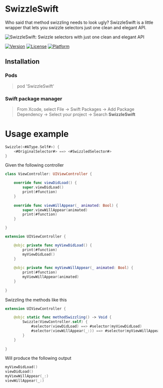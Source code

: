 # SwizzleSwift
Who said that method swizzling needs to look ugly? SwizzleSwift is a little wrapper that lets you swizzle selectors just one clean and elegant API. 

![SwizzleSwift: Swizzle selectors with just one clean and elegant API](https://raw.githubusercontent.com/MarioIannotta/SwizzleSwift/master/SwizzleSwift.png)

[![Version](https://img.shields.io/cocoapods/v/SwizzleSwift.svg?style=flat)](https://cocoapods.org/pods/SwizzleSwift)
[![License](https://img.shields.io/cocoapods/l/SwizzleSwift.svg?style=flat)](https://cocoapods.org/pods/SwizzleSwift)
[![Platform](https://img.shields.io/cocoapods/p/SwizzleSwift.svg?style=flat)](https://cocoapods.org/pods/SwizzleSwift)

## Installation

### Pods
> pod 'SwizzleSwift'
### Swift package manager
> From Xcode, select File → Swift Packages → Add Package Dependency → Select your project → Search **SwizzleSwift**

# Usage example

```swift
Swizzle(<#AType.Self#>) {
	<#OriginalSelector#> ==> <#SwizzledSelector#>
}

```

Given the following controller
```swift
class ViewController: UIViewController {

    override func viewDidLoad() {
        super.viewDidLoad()
        print(#function)
    }
    
    override func viewWillAppear(_ animated: Bool) {
        super.viewWillAppear(animated)
        print(#function)
    }

}

extension UIViewController {

    @objc private func myViewDidLoad() {
        print(#function)
        myViewDidLoad()
    }
    
    @objc private func myViewWillAppear(_ animated: Bool) {
        print(#function)
        myViewWillAppear(animated)
    }
    
}
```

Swizzling the methods like this
```swift
extension UIViewController {

    @objc static func methodSwizzling() -> Void {
        Swizzle(ViewController.self) {
            #selector(viewDidLoad) ==> #selector(myViewDidLoad)
            #selector(viewWillAppear(_:)) ==> #selector(myViewWillAppear(_:))
        }
    }
    
}
```

Will produce the following output
```swift
myViewDidLoad()
viewDidLoad()
myViewWillAppear(_:)
viewWillAppear(_:)
```
